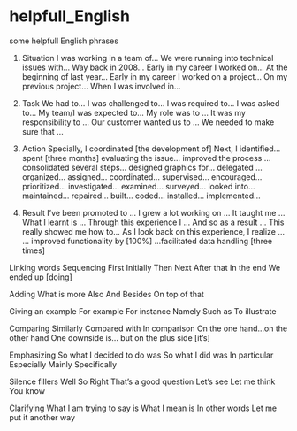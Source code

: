 # helpfull_English
some helpfull English phrases


1. Situation 
I was working in a team of… 
We were running into technical issues with… 
Way back in 2008… 
Early in my career I worked on… 
At the beginning of last year… 
Early in my career I worked on a project… 
On my previous project… 
When I was involved in…

2. Task 
We had to… 
I was challenged to... 
I was required to… 
I was asked to… 
My team/I was expected to… 
My role was to … 
It was my responsibility to … 
Our customer wanted us to … 
We needed to make sure that …

3. Action 
Specially, I coordinated [the development of] 
Next, I identified… 
spent [three months] evaluating the issue… 
improved the process … 
consolidated several steps… 
designed graphics for… 
delegated … 
organized… 
assigned… 
coordinated… 
supervised… 
encouraged… 
prioritized… 
investigated… 
examined… 
surveyed… 
looked into… 
maintained… 
repaired… 
built… 
coded… 
installed… 
implemented…

4. Result 
I’ve been promoted to ... 
I grew a lot working on … 
It taught me … 
What I learnt is … 
Through this experience I … 
And so as a result … 
This really showed me how to… 
As I look back on this experience, I realize … 
… improved functionality by [100%] 
…facilitated data handling [three times]






Linking words
Sequencing 
First 
Initially 
Then 
Next 
After that 
In the end 
We ended up [doing]

Adding 
What is more 
Also 
And 
Besides 
On top of that

Giving an example 
For example 
For instance 
Namely 
Such as 
To illustrate

Comparing 
Similarly 
Compared with 
In comparison 
On the one hand…on the other hand 
One downside is… but on the plus side [it’s]

Emphasizing 
So what I decided to do was 
So what I did was 
In particular 
Especially 
Mainly 
Specifically

Silence fillers 
Well 
So 
Right 
That’s a good question 
Let’s see 
Let me think
You know

Clarifying 
What I am trying to say is 
What I mean is 
In other words 
Let me put it another way
